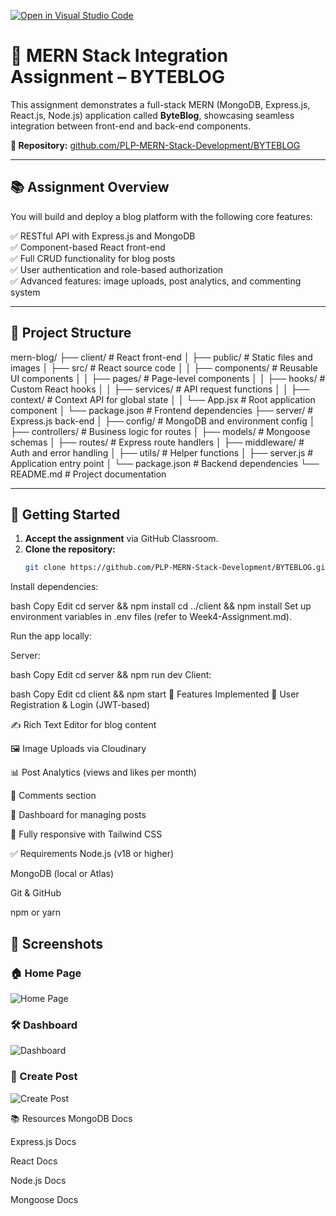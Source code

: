[![Open in Visual Studio Code](https://classroom.github.com/assets/open-in-vscode-2e0aaae1b6195c2367325f4f02e2d04e9abb55f0b24a779b69b11b9e10269abc.svg)](https://classroom.github.com/online_ide?assignment_repo_id=19899519&assignment_repo_type=AssignmentRepo)

# 📝 MERN Stack Integration Assignment – BYTEBLOG

This assignment demonstrates a full-stack MERN (MongoDB, Express.js, React.js, Node.js) application called **ByteBlog**, showcasing seamless integration between front-end and back-end components.

**🔗 Repository:** [github.com/PLP-MERN-Stack-Development/BYTEBLOG](https://github.com/PLP-MERN-Stack-Development/BYTEBLOG)

---

## 📚 Assignment Overview

You will build and deploy a blog platform with the following core features:

✅ RESTful API with Express.js and MongoDB  
✅ Component-based React front-end  
✅ Full CRUD functionality for blog posts  
✅ User authentication and role-based authorization  
✅ Advanced features: image uploads, post analytics, and commenting system

---

## 📁 Project Structure

mern-blog/
├── client/ # React front-end
│ ├── public/ # Static files and images
│ ├── src/ # React source code
│ │ ├── components/ # Reusable UI components
│ │ ├── pages/ # Page-level components
│ │ ├── hooks/ # Custom React hooks
│ │ ├── services/ # API request functions
│ │ ├── context/ # Context API for global state
│ │ └── App.jsx # Root application component
│ └── package.json # Frontend dependencies
├── server/ # Express.js back-end
│ ├── config/ # MongoDB and environment config
│ ├── controllers/ # Business logic for routes
│ ├── models/ # Mongoose schemas
│ ├── routes/ # Express route handlers
│ ├── middleware/ # Auth and error handling
│ ├── utils/ # Helper functions
│ ├── server.js # Application entry point
│ └── package.json # Backend dependencies
└── README.md # Project documentation


---

## 🚀 Getting Started

1. **Accept the assignment** via GitHub Classroom.
2. **Clone the repository:**
   ```bash
   git clone https://github.com/PLP-MERN-Stack-Development/BYTEBLOG.git

Install dependencies:

bash
Copy
Edit
cd server && npm install
cd ../client && npm install
Set up environment variables in .env files (refer to Week4-Assignment.md).

Run the app locally:

Server:

bash
Copy
Edit
cd server && npm run dev
Client:

bash
Copy
Edit
cd client && npm start
🧪 Features Implemented
🔐 User Registration & Login (JWT-based)

✍️ Rich Text Editor for blog content

🖼️ Image Uploads via Cloudinary

📊 Post Analytics (views and likes per month)

💬 Comments section

📂 Dashboard for managing posts

📱 Fully responsive with Tailwind CSS

✅ Requirements
Node.js (v18 or higher)

MongoDB (local or Atlas)

Git & GitHub

npm or yarn

## 📸 Screenshots

### 🏠 Home Page
![Home Page](client/public/screenshot-home.png)

### 🛠️ Dashboard
![Dashboard](client/public/screenshot-dashboard.png)

### 📝 Create Post
![Create Post](client/public/screenshot-create-post.png)


📚 Resources
MongoDB Docs

Express.js Docs

React Docs

Node.js Docs

Mongoose Docs


